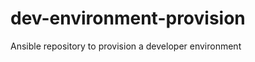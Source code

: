 dev-environment-provision
=========================

Ansible repository to provision a developer environment
